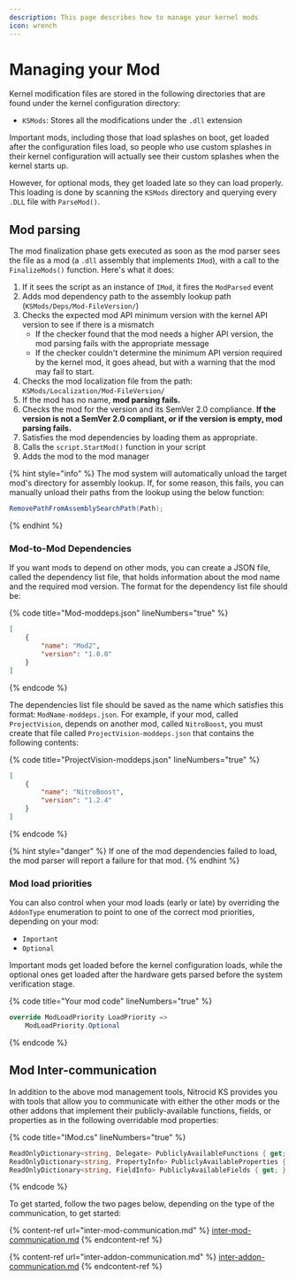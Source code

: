 ```yaml
---
description: This page describes how to manage your kernel mods
icon: wrench
---
```


# Managing your Mod

Kernel modification files are stored in the following directories that are found under the kernel configuration directory:

* `KSMods`: Stores all the modifications under the `.dll` extension

Important mods, including those that load splashes on boot, get loaded after the configuration files load, so people who use custom splashes in their kernel configuration will actually see their custom splashes when the kernel starts up.

However, for optional mods, they get loaded late so they can load properly. This loading is done by scanning the `KSMods` directory and querying every `.DLL` file with `ParseMod()`.

## Mod parsing

The mod finalization phase gets executed as soon as the mod parser sees the file as a mod (a `.dll` assembly that implements `IMod`), with a call to the `FinalizeMods()` function. Here's what it does:

1. If it sees the script as an instance of `IMod`, it fires the `ModParsed` event
2. Adds mod dependency path to the assembly lookup path (`KSMods/Deps/Mod-FileVersion/`)
3. Checks the expected mod API minimum version with the kernel API version to see if there is a mismatch
   * If the checker found that the mod needs a higher API version, the mod parsing fails with the appropriate message
   * If the checker couldn't determine the minimum API version required by the kernel mod, it goes ahead, but with a warning that the mod may fail to start.
4. Checks the mod localization file from the path: `KSMods/Localization/Mod-FileVersion/`
5. If the mod has no name, **mod parsing fails.**
6. Checks the mod for the version and its SemVer 2.0 compliance. **If the version is not a SemVer 2.0 compliant, or if the version is empty, mod parsing fails.**
7. Satisfies the mod dependencies by loading them as appropriate.
8. Calls the `script.StartMod()` function in your script
9. Adds the mod to the mod manager

{% hint style="info" %}
The mod system will automatically unload the target mod's directory for assembly lookup. If, for some reason, this fails, you can manually unload their paths from the lookup using the below function:

```csharp
RemovePathFromAssemblySearchPath(Path);
```
{% endhint %}

### Mod-to-Mod Dependencies

If you want mods to depend on other mods, you can create a JSON file, called the dependency list file, that holds information about the mod name and the required mod version. The format for the dependency list file should be:

{% code title="Mod-moddeps.json" lineNumbers="true" %}
```json
[
    {
        "name": "Mod2",
        "version": "1.0.0"
    }
]
```
{% endcode %}

The dependencies list file should be saved as the name which satisfies this format: `ModName-moddeps.json`. For example, if your mod, called `ProjectVision`, depends on another mod, called `NitroBoost`, you must create that file called `ProjectVision-moddeps.json` that contains the following contents:

{% code title="ProjectVision-moddeps.json" lineNumbers="true" %}
```json
[
    {
        "name": "NitroBoost",
        "version": "1.2.4"
    }
]
```
{% endcode %}

{% hint style="danger" %}
If one of the mod dependencies failed to load, the mod parser will report a failure for that mod.
{% endhint %}

### Mod load priorities

You can also control when your mod loads (early or late) by overriding the `AddonType` enumeration to point to one of the correct mod priorities, depending on your mod:

* `Important`
* `Optional`

Important mods get loaded before the kernel configuration loads, while the optional ones get loaded after the hardware gets parsed before the system verification stage.

{% code title="Your mod code" lineNumbers="true" %}
```csharp
override ModLoadPriority LoadPriority =>
    ModLoadPriority.Optional
```
{% endcode %}

## Mod Inter-communication

In addition to the above mod management tools, Nitrocid KS provides you with tools that allow you to communicate with either the other mods or the other addons that implement their publicly-available functions, fields, or properties as in the following overridable mod properties:

{% code title="IMod.cs" lineNumbers="true" %}
```csharp
ReadOnlyDictionary<string, Delegate> PubliclyAvailableFunctions { get; }
ReadOnlyDictionary<string, PropertyInfo> PubliclyAvailableProperties { get; }
ReadOnlyDictionary<string, FieldInfo> PubliclyAvailableFields { get; }
```
{% endcode %}

To get started, follow the two pages below, depending on the type of the communication, to get started:

{% content-ref url="inter-mod-communication.md" %}
[inter-mod-communication.md](inter-mod-communication.md)
{% endcontent-ref %}

{% content-ref url="inter-addon-communication.md" %}
[inter-addon-communication.md](inter-addon-communication.md)
{% endcontent-ref %}
